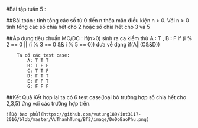#Bài tập tuần 5 :

##Bài toán : 	tính tổng các số từ 0 đến n thỏa mãn điều kiện n > 0. 
				Với n > 0 tính tổng các số chia hết cho 2 hoặc số chia hết cho 3 và 5
				
##Áp dụng tiêu chuẩn MC/DC : 
		if(n>0) sinh ra ca kiểm thử A : T , B : F
		if (i % 2 == 0 || (i % 3 == 0 && i % 5 == 0)) đưa về dạng if(A||(C&&D))
		
		Ta có các test case:
			A: T T T
			B: T F F 
			C: T T F 
			D: F T T 
			E: F F T 
			G: F F F
##Kết Quả
	Kết hợp lại ta có 6 test case(loại bỏ trường hợp số chia hết cho 2,3,5) ứng với các trường hợp trên.
	
	![Độ bao phủ](https://github.com/vutung189/int3117-2016/blob/master/VuThanhTung/BT2/image/DoDoBaoPhu.png)
	